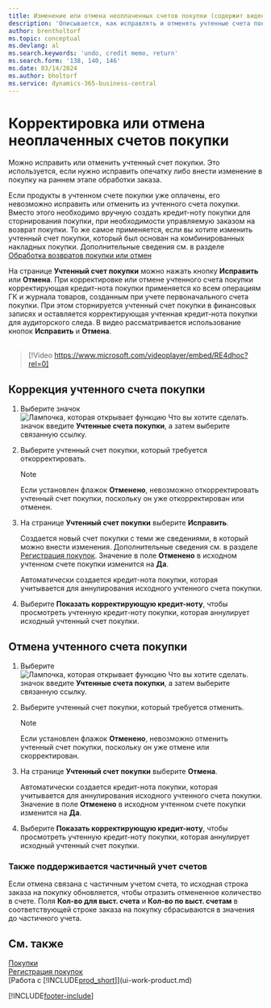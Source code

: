 ```yaml
---
title: Изменение или отмена неоплаченных счетов покупки (содержит видео)
description: 'Описывается, как исправлять и отменять учтенные счета покупки и автоматически создавать кредит-ноты покупки.'
author: brentholtorf
ms.topic: conceptual
ms.devlang: al
ms.search.keywords: 'undo, credit memo, return'
ms.search.form: '138, 140, 146'
ms.date: 03/14/2024
ms.author: bholtorf
ms.service: dynamics-365-business-central
---
```

# <a name="correct-or-cancel-unpaid-purchase-invoices"></a>Корректировка или отмена неоплаченных счетов покупки

Можно исправить или отменить учтенный счет покупки. Это используется, если нужно исправить опечатку либо внести изменение в покупку на раннем этапе обработки заказа.

Если продукты в учтенном счете покупки уже оплачены, его невозможно исправить или отменить из учтенного счета покупки. Вместо этого необходимо вручную создать кредит-ноту покупки для сторнирования покупки, при необходимости управляемую заказом на возврат покупки. То же самое применяется, если вы хотите изменить учтенный счет покупки, который был основан на комбинированных накладных покупки. Дополнительные сведения см. в разделе [Обработка возвратов покупки или отмен](purchasing-how-process-purchase-returns-cancellations.md)

На странице **Учтенный счет покупки** можно нажать кнопку **Исправить** или **Отмена**. При корректировке или отмене учтенного счета покупки корректирующая кредит-нота покупки применяется ко всем операциям ГК и журнала товаров, созданным при учете первоначального счета покупки. При этом сторнируется учтенный счет покупки в финансовых записях и оставляется корректирующая учтенная кредит-нота покупки для аудиторского следа. В видео рассматривается использование кнопок **Исправить** и **Отмена**.
<br><br>
> [!Video https://www.microsoft.com/videoplayer/embed/RE4dhoc?rel=0]

## <a name="to-correct-a-posted-purchase-invoice"></a>Коррекция учтенного счета покупки

1. Выберите значок ![Лампочка, которая открывает функцию Что вы хотите сделать.](media/ui-search/search_small.png "Что вы хотите сделать") значок введите **Учтенные счета покупки**, а затем выберите связанную ссылку.  
2. Выберите учтенный счет покупки, который требуется откорректировать.  

    > [!NOTE]  
    >   Если установлен флажок **Отменено**, невозможно откорректировать учтенный счет покупки, поскольку он уже откорректирован или отменен.
3. На странице **Учтенный счет покупки** выберите **Исправить**.

    Создается новый счет покупки с теми же сведениями, в который можно внести изменения. Дополнительные сведения см. в разделе [Регистрация покупок](purchasing-how-record-purchases.md). Значение в поле **Отменено** в исходном учтенном счете покупки изменится на **Да**.

    Автоматически создается кредит-нота покупки, которая учитывается для аннулирования исходного учтенного счета покупки.
4. Выберите **Показать корректирующую кредит-ноту**, чтобы просмотреть учтенную кредит-ноту покупки, которая аннулирует исходный учтенный счет покупки.

## <a name="to-cancel-a-posted-purchase-invoice"></a>Отмена учтенного счета покупки

1. Выберите ![Лампочка, которая открывает функцию Что вы хотите сделать.](media/ui-search/search_small.png "Что вы хотите сделать") значок введите **Учтенные счета покупки**, а затем выберите связанную ссылку.  
2. Выберите учтенный счет покупки, который требуется отменить.

    > [!NOTE]  
    >   Если установлен флажок **Отменено**, невозможно отменить учтенный счет покупки, поскольку он уже отмене или скорректирован.
3. На странице **Учтенный счет покупки** выберите **Отмена**.

    Автоматически создается кредит-нота покупки, которая учитывается для аннулирования исходного учтенного счета покупки. Значение в поле **Отменено** в исходном учтенном счете покупки изменится на **Да**.
4. Выберите **Показать корректирующую кредит-ноту**, чтобы просмотреть учтенную кредит-ноту покупки, которая аннулирует исходный учтенный счет покупки.

### <a name="partial-invoice-posting-also-supported"></a>Также поддерживается частичный учет счетов

Если отмена связана с частичным учетом счета, то исходная строка заказа на покупку обновляется, чтобы отразить отмененное количество в счете. Поля **Кол-во для выст. счета** и **Кол-во по выст. счетам** в соответствующей строке заказа на покупку сбрасываются в значения до частичного учета.

## <a name="see-also"></a>См. также

[Покупки](purchasing-manage-purchasing.md)  
[Регистрация покупок](purchasing-how-record-purchases.md)  
[Работа с [!INCLUDE[prod_short](includes/prod_short.md)]](ui-work-product.md)


[!INCLUDE[footer-include](includes/footer-banner.md)]
